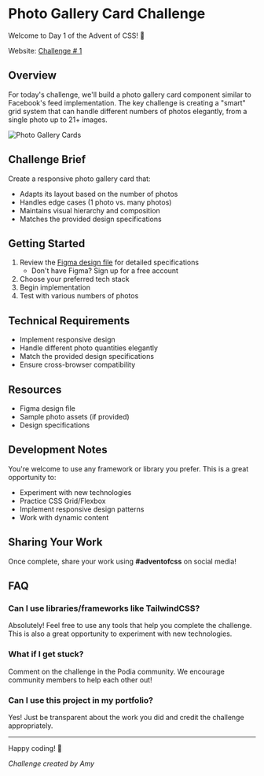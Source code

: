 # Photo Gallery Card Challenge

Welcome to Day 1 of the Advent of CSS! 🎉

Website: [Challenge # 1](https://store.selfteach.me/view/courses/advent-of-css-2024/2872726-challenge-1-photo-gallery-card/9303166-challenge-1)

## Overview

For today's challenge, we'll build a photo gallery card component similar to Facebook's feed implementation. The key challenge is creating a "smart" grid system that can handle different numbers of photos elegantly, from a single photo up to 21+ images.

![Photo Gallery Cards](https://s3.us-west-2.amazonaws.com/content.podia.com/feuvzw3ykcs6xygf1ool8cjmcwq6)

## Challenge Brief

Create a responsive photo gallery card that:
- Adapts its layout based on the number of photos
- Handles edge cases (1 photo vs. many photos)
- Maintains visual hierarchy and composition
- Matches the provided design specifications

## Getting Started

1. Review the [Figma design file](https://www.figma.com/design/uhCMt5lOsWhLQIHYmZxguL/Advent-of-CSS---December-1%2C-2024?node-id=1-3&t=PEupR24KEVnamhmv-1) for detailed specifications
   - Don't have Figma? Sign up for a free account
2. Choose your preferred tech stack
3. Begin implementation
4. Test with various numbers of photos

## Technical Requirements

- Implement responsive design
- Handle different photo quantities elegantly
- Match the provided design specifications
- Ensure cross-browser compatibility

## Resources

- Figma design file
- Sample photo assets (if provided)
- Design specifications

## Development Notes

You're welcome to use any framework or library you prefer. This is a great opportunity to:
- Experiment with new technologies
- Practice CSS Grid/Flexbox
- Implement responsive design patterns
- Work with dynamic content

## Sharing Your Work

Once complete, share your work using **#adventofcss** on social media!

## FAQ

### Can I use libraries/frameworks like TailwindCSS?
Absolutely! Feel free to use any tools that help you complete the challenge. This is also a great opportunity to experiment with new technologies.

### What if I get stuck?
Comment on the challenge in the Podia community. We encourage community members to help each other out!

### Can I use this project in my portfolio?
Yes! Just be transparent about the work you did and credit the challenge appropriately.

---

Happy coding! 🚀

*Challenge created by Amy*
